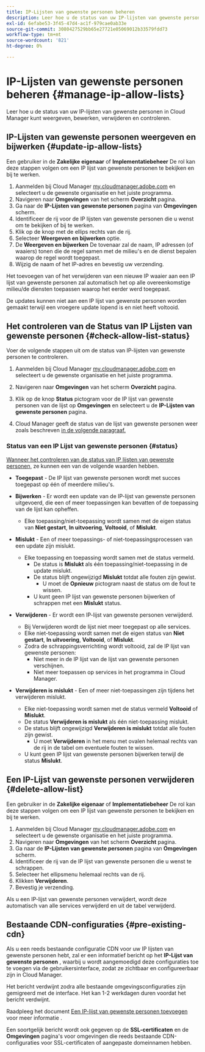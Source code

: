 ```yaml
---
title: IP-Lijsten van gewenste personen beheren
description: Leer hoe u de status van uw IP-lijsten van gewenste personen in Cloud Manager kunt weergeven, bewerken, verwijderen en controleren.
exl-id: 6efabe53-3f45-47d4-ac1f-979cae0ab33e
source-git-commit: 3080427529bb65e27721e05069012b33579fdd73
workflow-type: tm+mt
source-wordcount: '821'
ht-degree: 0%

---
```


# IP-Lijsten van gewenste personen beheren {#manage-ip-allow-lists}

Leer hoe u de status van uw IP-lijsten van gewenste personen in Cloud Manager kunt weergeven, bewerken, verwijderen en controleren.

## IP-Lijsten van gewenste personen weergeven en bijwerken {#update-ip-allow-lists}

Een gebruiker in de **Zakelijke eigenaar** of **Implementatiebeheer** De rol kan deze stappen volgen om een IP lijst van gewenste personen te bekijken en bij te werken.

1. Aanmelden bij Cloud Manager [my.cloudmanager.adobe.com](https://my.cloudmanager.adobe.com/) en selecteert u de gewenste organisatie en het juiste programma.
1. Navigeren naar **Omgevingen** van het scherm **Overzicht** pagina.
1. Ga naar de **IP-Lijsten van gewenste personen** pagina van **Omgevingen** scherm.
1. Identificeer de rij voor de IP lijsten van gewenste personen die u wenst om te bekijken of bij te werken.
1. Klik op de knop met de ellips rechts van de rij.
1. Selecteer **Weergeven en bijwerken** optie.
1. De **Weergeven en bijwerken** De tovenaar zal de naam, IP adressen (of waaiers) tonen die de regel samen met de milieu&#39;s en de dienst bepalen waarop de regel wordt toegepast.
1. Wijzig de naam of het IP-adres en bevestig uw verzending.

Het toevoegen van of het verwijderen van een nieuwe IP waaier aan een IP lijst van gewenste personen zal automatisch het op alle overeenkomstige milieu/de diensten toepassen waarop het eerder werd toegepast.

De updates kunnen niet aan een IP lijst van gewenste personen worden gemaakt terwijl een vroegere update lopend is en niet heeft voltooid.

## Het controleren van de Status van IP Lijsten van gewenste personen {#check-allow-list-status}

Voer de volgende stappen uit om de status van IP-lijsten van gewenste personen te controleren.

1. Aanmelden bij Cloud Manager [my.cloudmanager.adobe.com](https://my.cloudmanager.adobe.com/) en selecteert u de gewenste organisatie en het juiste programma.

1. Navigeren naar **Omgevingen** van het scherm **Overzicht** pagina.

1. Klik op de knop **Status** pictogram voor de IP lijst van gewenste personen van de lijst op **Omgevingen** en selecteert u de **IP-Lijsten van gewenste personen** pagina.

1. Cloud Manager geeft de status van de lijst van gewenste personen weer zoals beschreven [in de volgende paragraaf.](#status)

### Status van een IP Lijst van gewenste personen {#status}

[Wanneer het controleren van de status van IP lijsten van gewenste personen,](#check-allow-list-status) ze kunnen een van de volgende waarden hebben.

* **Toegepast** - De IP lijst van gewenste personen wordt met succes toegepast op één of meerdere milieu&#39;s.

* **Bijwerken** - Er wordt een update van de IP-lijst van gewenste personen uitgevoerd, die een of meer toepassingen kan bevatten of de toepassing van de lijst kan opheffen.

   * Elke toepassing/niet-toepassing wordt samen met de eigen status van **Niet gestart**, **In uitvoering**, **Voltooid**, of **Mislukt**.

* **Mislukt** - Een of meer toepassings- of niet-toepassingsprocessen van een update zijn mislukt.
   * Elke toepassing en toepassing wordt samen met de status vermeld.
      * De status is **Mislukt** als één toepassing/niet-toepassing in de update mislukt.
      * De status blijft ongewijzigd **Mislukt** totdat alle fouten zijn gewist.
         * U moet de **Opnieuw** pictogram naast de status om de fout te wissen.
      * U kunt geen IP lijst van gewenste personen bijwerken of schrappen met een **Mislukt** status.

* **Verwijderen** - Er wordt een IP-lijst van gewenste personen verwijderd.
   * Bij Verwijderen wordt de lijst niet meer toegepast op alle services.
   * Elke niet-toepassing wordt samen met de eigen status van **Niet gestart**, **In uitvoering**, **Voltooid**, of **Mislukt**.
   * Zodra de schrappingsverrichting wordt voltooid, zal de IP lijst van gewenste personen:
      * Niet meer in de IP lijst van de lijst van gewenste personen verschijnen.
      * Niet meer toepassen op services in het programma in Cloud Manager.

* **Verwijderen is mislukt** - Een of meer niet-toepassingen zijn tijdens het verwijderen mislukt.

   * Elke niet-toepassing wordt samen met de status vermeld **Voltooid** of **Mislukt**.
   * De status **Verwijderen is mislukt** als één niet-toepassing mislukt.
   * De status blijft ongewijzigd **Verwijderen is mislukt** totdat alle fouten zijn gewist.
      * U moet **Verwijderen** in het menu met ovalen helemaal rechts van de rij in de tabel om eventuele fouten te wissen.
   * U kunt geen IP lijst van gewenste personen bijwerken terwijl de status **Mislukt**.

## Een IP-Lijst van gewenste personen verwijderen {#delete-allow-list}

Een gebruiker in de **Zakelijke eigenaar** of **Implementatiebeheer** De rol kan deze stappen volgen om een IP lijst van gewenste personen te bekijken en bij te werken.

1. Aanmelden bij Cloud Manager [my.cloudmanager.adobe.com](https://my.cloudmanager.adobe.com/) en selecteert u de gewenste organisatie en het juiste programma.
1. Navigeren naar **Omgevingen** van het scherm **Overzicht** pagina.
1. Ga naar de **IP-Lijsten van gewenste personen** pagina van **Omgevingen** scherm.
1. Identificeer de rij van de IP lijst van gewenste personen die u wenst te schrappen.
1. Selecteer het ellipsmenu helemaal rechts van de rij.
1. Klikken **Verwijderen**.
1. Bevestig je verzending.

Als u een IP-lijst van gewenste personen verwijdert, wordt deze automatisch van alle services verwijderd en uit de tabel verwijderd.

## Bestaande CDN-configuraties {#pre-existing-cdn}

Als u een reeds bestaande configuratie CDN voor uw IP lijsten van gewenste personen hebt, zal er een informatief bericht op het **IP-Lijst van gewenste personen** , waarbij u wordt aangemoedigd deze configuraties toe te voegen via de gebruikersinterface, zodat ze zichtbaar en configureerbaar zijn in Cloud Manager.

Het bericht verdwijnt zodra alle bestaande omgevingsconfiguraties zijn gemigreerd met de interface. Het kan 1-2 werkdagen duren voordat het bericht verdwijnt.

Raadpleeg het document [Een IP-lijst van gewenste personen toevoegen](/help/implementing/cloud-manager/ip-allow-lists/add-ip-allow-lists.md) voor meer informatie .

Een soortgelijk bericht wordt ook gegeven op de **SSL-certificaten** en de **Omgevingen** pagina&#39;s voor omgevingen die reeds bestaande CDN-configuraties voor SSL-certificaten of aangepaste domeinnamen hebben.
